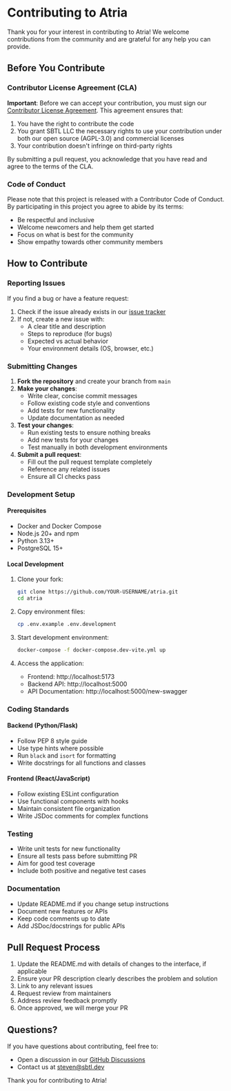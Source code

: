 # Contributing to Atria

Thank you for your interest in contributing to Atria! We welcome contributions from the community and are grateful for any help you can provide.

## Before You Contribute

### Contributor License Agreement (CLA)

**Important**: Before we can accept your contribution, you must sign our [Contributor License Agreement](CLA.md). This agreement ensures that:

1. You have the right to contribute the code
2. You grant SBTL LLC the necessary rights to use your contribution under both our open source (AGPL-3.0) and commercial licenses
3. Your contribution doesn't infringe on third-party rights

By submitting a pull request, you acknowledge that you have read and agree to the terms of the CLA.

### Code of Conduct

Please note that this project is released with a Contributor Code of Conduct. By participating in this project you agree to abide by its terms:

- Be respectful and inclusive
- Welcome newcomers and help them get started
- Focus on what is best for the community
- Show empathy towards other community members

## How to Contribute

### Reporting Issues

If you find a bug or have a feature request:

1. Check if the issue already exists in our [issue tracker](https://github.com/thesubtleties/atria/issues)
2. If not, create a new issue with:
   - A clear title and description
   - Steps to reproduce (for bugs)
   - Expected vs actual behavior
   - Your environment details (OS, browser, etc.)

### Submitting Changes

1. **Fork the repository** and create your branch from `main`
2. **Make your changes**:
   - Write clear, concise commit messages
   - Follow existing code style and conventions
   - Add tests for new functionality
   - Update documentation as needed
3. **Test your changes**:
   - Run existing tests to ensure nothing breaks
   - Add new tests for your changes
   - Test manually in both development environments
4. **Submit a pull request**:
   - Fill out the pull request template completely
   - Reference any related issues
   - Ensure all CI checks pass

### Development Setup

#### Prerequisites
- Docker and Docker Compose
- Node.js 20+ and npm
- Python 3.13+
- PostgreSQL 15+

#### Local Development

1. Clone your fork:
   ```bash
   git clone https://github.com/YOUR-USERNAME/atria.git
   cd atria
   ```

2. Copy environment files:
   ```bash
   cp .env.example .env.development
   ```

3. Start development environment:
   ```bash
   docker-compose -f docker-compose.dev-vite.yml up
   ```

4. Access the application:
   - Frontend: http://localhost:5173
   - Backend API: http://localhost:5000
   - API Documentation: http://localhost:5000/new-swagger

### Coding Standards

#### Backend (Python/Flask)
- Follow PEP 8 style guide
- Use type hints where possible
- Run `black` and `isort` for formatting
- Write docstrings for all functions and classes

#### Frontend (React/JavaScript)
- Follow existing ESLint configuration
- Use functional components with hooks
- Maintain consistent file organization
- Write JSDoc comments for complex functions

### Testing

- Write unit tests for new functionality
- Ensure all tests pass before submitting PR
- Aim for good test coverage
- Include both positive and negative test cases

### Documentation

- Update README.md if you change setup instructions
- Document new features or APIs
- Keep code comments up to date
- Add JSDoc/docstrings for public APIs

## Pull Request Process

1. Update the README.md with details of changes to the interface, if applicable
2. Ensure your PR description clearly describes the problem and solution
3. Link to any relevant issues
4. Request review from maintainers
5. Address review feedback promptly
6. Once approved, we will merge your PR

## Questions?

If you have questions about contributing, feel free to:
- Open a discussion in our [GitHub Discussions](https://github.com/thesubtleties/atria/discussions)
- Contact us at steven@sbtl.dev

Thank you for contributing to Atria!